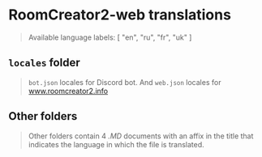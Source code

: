 # RoomCreator2-web translations
> Available language labels: [ "en", "ru", "fr", "uk" ]

## `locales` folder
> `bot.json` locales for Discord bot. And `web.json` locales for www.roomcreator2.info

## Other folders
> Other folders contain 4 *.MD* documents with an affix in the title that indicates the language in which the file is translated.